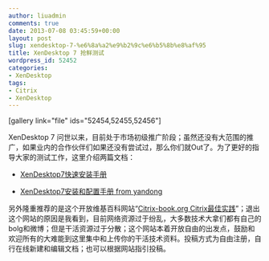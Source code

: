 ```yaml
---
author: liuadmin
comments: true
date: 2013-07-08 03:45:59+00:00
layout: post
slug: xendesktop-7-%e6%8a%a2%e9%b2%9c%e6%b5%8b%e8%af%95
title: XenDesktop 7 抢鲜测试
wordpress_id: 52452
categories:
- XenDesktop
tags:
- Citrix
- XenDesktop
---
```


[gallery link="file" ids="52454,52455,52456"]

XenDesktop 7 问世以来，目前处于市场初级推广阶段；虽然还没有大范围的推广，如果业内的合作伙伴们如果还没有尝试过，那么你们就Out了。为了更好的指导大家的测试工作，这里介绍两篇文档：



	
  * [XenDesktop7快速安装手册](http://wiki.citrix-book.org/xendesktop/%E6%B5%8B%E8%AF%95/xendesktop7%E5%BF%AB%E9%80%9F%E5%AE%89%E8%A3%85%E6%89%8B%E5%86%8C)

	
  * [XenDesktop7安装和配置手册 from yandong](http://wiki.citrix-book.org/xendesktop/%E6%B5%8B%E8%AF%95/xendesktop7%E5%AE%89%E8%A3%85%E5%92%8C%E9%85%8D%E7%BD%AE%E6%89%8B%E5%86%8C)


另外隆重推荐的是这个开放维基百科网站“[Citrix-book.org Citrix最佳实践](http://wiki.citrix-book.org/)”；退出这个网站的原因是我看到，目前网络资源过于纷乱，大多数技术大拿们都有自己的bolg和微博；但是干活资源过于分散；这个网站本着开放自由的出发点，鼓励和欢迎所有的大难能到这里集中和上传你的干活技术资料。投稿方式为自由注册，自行在线新建和编辑文档；也可以根据网站指引投稿。
